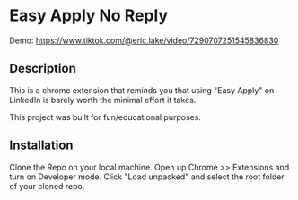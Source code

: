 # Easy Apply No Reply
Demo: https://www.tiktok.com/@eric.lake/video/7290707251545836830

## Description
This is a chrome extension that reminds you that using "Easy Apply" on LinkedIn is barely worth the minimal effort it takes.

This project was built for fun/educational purposes.

## Installation
Clone the Repo on your local machine. Open up Chrome >> Extensions and turn on Developer mode. Click "Load unpacked" and select the root folder of your cloned repo.
